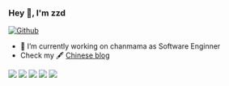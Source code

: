 ### Hey 👋,  I'm zzd

[![Github](https://img.shields.io/github/followers/zhaozuodong?label=Follow&style=social)](https://github.com/zhaozuodong?tab=followers)

- 🔭 I’m currently working on chanmama as Software Enginner
- Check my 🖋 [Chinese blog](http://www.zzd.pub/)

![](https://github-profile-summary-cards.vercel.app/api/cards/profile-details?username=zhaozuodong&theme=github)
![](https://github-profile-summary-cards.vercel.app/api/cards/repos-per-language?username=zhaozuodong&theme=github)
![](https://github-profile-summary-cards.vercel.app/api/cards/most-commit-language?username=zhaozuodong&theme=github)
![](https://github-profile-summary-cards.vercel.app/api/cards/stats?username=zhaozuodong&theme=github)
![](https://github-profile-summary-cards.vercel.app/api/cards/productive-time?username=zhaozuodong&theme=github)

<!--
**appleboy/appleboy** is a ✨ _special_ ✨ repository because its `README.md` (this file) appears on your GitHub profile.

Here are some ideas to get you started:

- 🔭 I’m currently working on ...
- 🌱 I’m currently learning ...
- 👯 I’m looking to collaborate on ...
- 🤔 I’m looking for help with ...
- 💬 Ask me about ...
- 📫 How to reach me: ...
- 😄 Pronouns: ...
- ⚡ Fun fact: ...
-->
